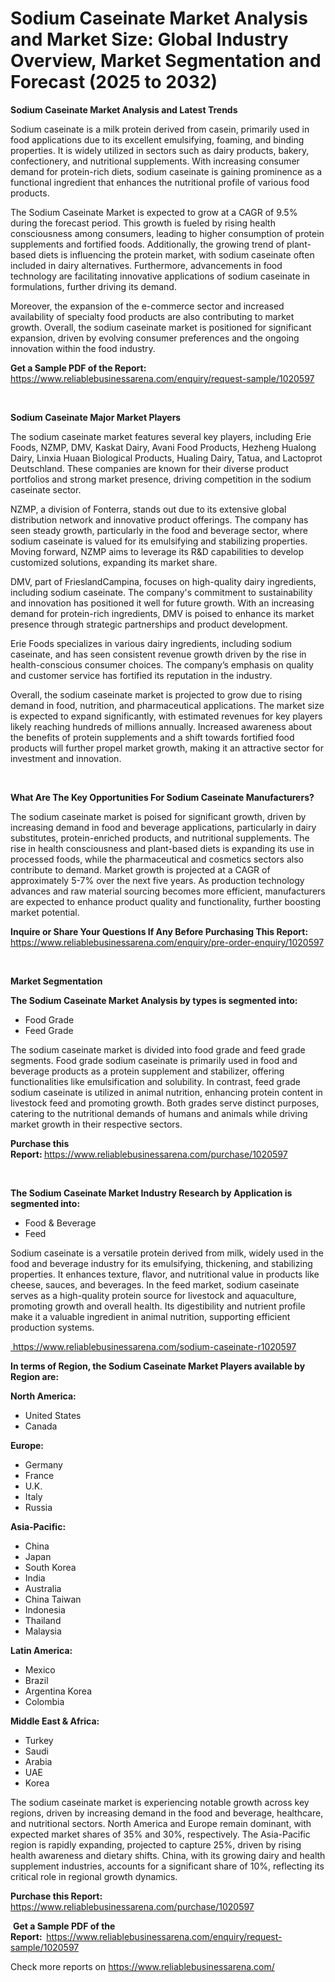 <p><h1>Sodium Caseinate Market Analysis and Market Size: Global Industry Overview, Market Segmentation and Forecast (2025 to 2032)</h1></p><p><strong>Sodium Caseinate Market Analysis and Latest Trends</strong></p>
<p><p>Sodium caseinate is a milk protein derived from casein, primarily used in food applications due to its excellent emulsifying, foaming, and binding properties. It is widely utilized in sectors such as dairy products, bakery, confectionery, and nutritional supplements. With increasing consumer demand for protein-rich diets, sodium caseinate is gaining prominence as a functional ingredient that enhances the nutritional profile of various food products.</p><p>The Sodium Caseinate Market is expected to grow at a CAGR of 9.5% during the forecast period. This growth is fueled by rising health consciousness among consumers, leading to higher consumption of protein supplements and fortified foods. Additionally, the growing trend of plant-based diets is influencing the protein market, with sodium caseinate often included in dairy alternatives. Furthermore, advancements in food technology are facilitating innovative applications of sodium caseinate in formulations, further driving its demand.</p><p>Moreover, the expansion of the e-commerce sector and increased availability of specialty food products are also contributing to market growth. Overall, the sodium caseinate market is positioned for significant expansion, driven by evolving consumer preferences and the ongoing innovation within the food industry.</p></p>
<p><strong>Get a Sample PDF of the Report:&nbsp;</strong> <a href="https://www.reliablebusinessarena.com/enquiry/request-sample/1020597?utm_campaign=3535&utm_medium=2&utm_source=Github&utm_content=ia&utm_term=01042025&utm_id=sodium-caseinate">https://www.reliablebusinessarena.com/enquiry/request-sample/1020597</a></p>
<p>&nbsp;</p>
<p><strong>Sodium Caseinate Major Market Players</strong></p>
<p><p>The sodium caseinate market features several key players, including Erie Foods, NZMP, DMV, Kaskat Dairy, Avani Food Products, Hezheng Hualong Dairy, Linxia Huaan Biological Products, Hualing Dairy, Tatua, and Lactoprot Deutschland. These companies are known for their diverse product portfolios and strong market presence, driving competition in the sodium caseinate sector.</p><p>NZMP, a division of Fonterra, stands out due to its extensive global distribution network and innovative product offerings. The company has seen steady growth, particularly in the food and beverage sector, where sodium caseinate is valued for its emulsifying and stabilizing properties. Moving forward, NZMP aims to leverage its R&D capabilities to develop customized solutions, expanding its market share.</p><p>DMV, part of FrieslandCampina, focuses on high-quality dairy ingredients, including sodium caseinate. The company's commitment to sustainability and innovation has positioned it well for future growth. With an increasing demand for protein-rich ingredients, DMV is poised to enhance its market presence through strategic partnerships and product development.</p><p>Erie Foods specializes in various dairy ingredients, including sodium caseinate, and has seen consistent revenue growth driven by the rise in health-conscious consumer choices. The company’s emphasis on quality and customer service has fortified its reputation in the industry.</p><p>Overall, the sodium caseinate market is projected to grow due to rising demand in food, nutrition, and pharmaceutical applications. The market size is expected to expand significantly, with estimated revenues for key players likely reaching hundreds of millions annually. Increased awareness about the benefits of protein supplements and a shift towards fortified food products will further propel market growth, making it an attractive sector for investment and innovation.</p></p>
<p>&nbsp;</p>
<p><strong>What Are The Key Opportunities For Sodium Caseinate Manufacturers?</strong></p>
<p><p>The sodium caseinate market is poised for significant growth, driven by increasing demand in food and beverage applications, particularly in dairy substitutes, protein-enriched products, and nutritional supplements. The rise in health consciousness and plant-based diets is expanding its use in processed foods, while the pharmaceutical and cosmetics sectors also contribute to demand. Market growth is projected at a CAGR of approximately 5-7% over the next five years. As production technology advances and raw material sourcing becomes more efficient, manufacturers are expected to enhance product quality and functionality, further boosting market potential.</p></p>
<p><strong>Inquire or Share Your Questions If Any Before Purchasing This Report:</strong> <a href="https://www.reliablebusinessarena.com/enquiry/pre-order-enquiry/1020597?utm_campaign=3535&utm_medium=2&utm_source=Github&utm_content=ia&utm_term=01042025&utm_id=sodium-caseinate">https://www.reliablebusinessarena.com/enquiry/pre-order-enquiry/1020597</a></p>
<p>&nbsp;</p>
<p><strong>Market Segmentation</strong></p>
<p><strong>The Sodium Caseinate Market Analysis by types is segmented into:</strong></p>
<p><ul><li>Food Grade</li><li>Feed Grade</li></ul></p>
<p><p>The sodium caseinate market is divided into food grade and feed grade segments. Food grade sodium caseinate is primarily used in food and beverage products as a protein supplement and stabilizer, offering functionalities like emulsification and solubility. In contrast, feed grade sodium caseinate is utilized in animal nutrition, enhancing protein content in livestock feed and promoting growth. Both grades serve distinct purposes, catering to the nutritional demands of humans and animals while driving market growth in their respective sectors.</p></p>
<p><strong>Purchase this Report:&nbsp;</strong><a href="https://www.reliablebusinessarena.com/purchase/1020597?utm_campaign=3535&utm_medium=2&utm_source=Github&utm_content=ia&utm_term=01042025&utm_id=sodium-caseinate">https://www.reliablebusinessarena.com/purchase/1020597</a></p>
<p>&nbsp;</p>
<p><strong>The Sodium Caseinate Market Industry Research by Application is segmented into:</strong></p>
<p><ul><li>Food & Beverage</li><li>Feed</li></ul></p>
<p><p>Sodium caseinate is a versatile protein derived from milk, widely used in the food and beverage industry for its emulsifying, thickening, and stabilizing properties. It enhances texture, flavor, and nutritional value in products like cheese, sauces, and beverages. In the feed market, sodium caseinate serves as a high-quality protein source for livestock and aquaculture, promoting growth and overall health. Its digestibility and nutrient profile make it a valuable ingredient in animal nutrition, supporting efficient production systems.</p></p>
<p><a href="https://www.reliablebusinessarena.com/sodium-caseinate-r1020597?utm_campaign=3535&utm_medium=2&utm_source=Github&utm_content=ia&utm_term=01042025&utm_id=sodium-caseinate">&nbsp;https://www.reliablebusinessarena.com/sodium-caseinate-r1020597</a></p>
<p><strong>In terms of Region, the Sodium Caseinate Market Players available by Region are:</strong></p>
<p>
    <p> <strong> North America: </strong>
        <ul>
            <li>United States</li>
            <li>Canada</li>
        </ul>
        </p> 
    <p> <strong> Europe: </strong>
        <ul>
            <li>Germany</li>
            <li>France</li>
            <li>U.K.</li>
            <li>Italy</li>
            <li>Russia</li>
        </ul>
        </p> 
    <p> <strong> Asia-Pacific: </strong>
        <ul>
            <li>China</li>
            <li>Japan</li>
            <li>South Korea</li>
            <li>India</li>
            <li>Australia</li>
            <li>China Taiwan</li>
            <li>Indonesia</li>
            <li>Thailand</li>
            <li>Malaysia</li>
        </ul>
        </p> 
    <p> <strong> Latin America: </strong>
        <ul>
            <li>Mexico</li>
            <li>Brazil</li>
            <li>Argentina Korea</li>
            <li>Colombia</li>
        </ul>
        </p> 
    <p> <strong> Middle East & Africa: </strong>
        <ul>
            <li>Turkey</li>
            <li>Saudi</li>
            <li>Arabia</li>
            <li>UAE</li>
            <li>Korea</li>
        </ul>
    </p>
    </p>
<p><p>The sodium caseinate market is experiencing notable growth across key regions, driven by increasing demand in the food and beverage, healthcare, and nutritional sectors. North America and Europe remain dominant, with expected market shares of 35% and 30%, respectively. The Asia-Pacific region is rapidly expanding, projected to capture 25%, driven by rising health awareness and dietary shifts. China, with its growing dairy and health supplement industries, accounts for a significant share of 10%, reflecting its critical role in regional growth dynamics.</p></p>
<p><strong>Purchase this Report: </strong><a href="https://www.reliablebusinessarena.com/purchase/1020597?utm_campaign=3535&utm_medium=2&utm_source=Github&utm_content=ia&utm_term=01042025&utm_id=sodium-caseinate">https://www.reliablebusinessarena.com/purchase/1020597</a></p>
<p>&nbsp;<strong>Get a Sample PDF of the Report:&nbsp;&nbsp;</strong><a href="https://www.reliablebusinessarena.com/enquiry/request-sample/1020597?utm_campaign=3535&utm_medium=2&utm_source=Github&utm_content=ia&utm_term=01042025&utm_id=sodium-caseinate">https://www.reliablebusinessarena.com/enquiry/request-sample/1020597</a></p>
<p><strong></strong></p>
<p>Check more reports on <a href="https://www.reliablebusinessarena.com/?utm_campaign=3535&utm_medium=2&utm_source=Github&utm_content=ia&utm_term=01042025&utm_id=sodium-caseinate">https://www.reliablebusinessarena.com/</a></p>